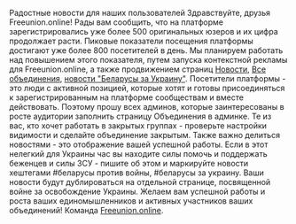 Радостные новости для наших пользователей
Здравствуйте, друзья Freeunion.online!
Рады вам сообщить, что на платформе зарегистрировались уже более 500 оригинальных юзеров и их цифра продолжает расти. Пиковые показатели посещения платформы достигают уже более 800 посетителей в день. Мы планируем работать над повышением этого показателя, путем запуска контекстной рекламы для Freeunion.online, а также продвижением страниц [Новости](https://freeunion.online/news), [Все объединения](https://freeunion.online/unions), [новости "Беларусы за Украину"](https://freeunion.online/news/belarus-with-ukraine).
Посетители платформы - это люди с активной позицией, которые хотят и готовы присоединяться к зарегистрированным на платформе сообществам и вместе действовать. Поэтому прошу всех админов, которые заинтересованы в росте аудитории заполнить страницу Объединения в админке. Те из вас, кто хочет работать в закрытых группах - проверьте настройки видимости и сделайте объединение закрытым.
Также важно делиться новостями - это отображение вашей успешной работы. Если в этот нелегкий для Украины час вы находите силы помочь и поддержать беженцев и силы ЗСУ - пишите об этом и маркируйте новости хештегами #беларусы против войны, #беларусы за украину. Ваши новости будут дублироваться на отдельной странице, посвященной войне за освобождение Украины.
Желаем вам успешной работы и роста ваших единомышленников и активных участников ваших объединений!
Команда [Freeunion.online](https://freeunion.online).
